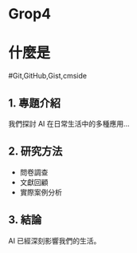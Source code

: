 # Grop4
# 什麼是
#Git,GitHub,Gist,cmside

## 1. 專題介紹
我們探討 AI 在日常生活中的多種應用...

## 2. 研究方法
- 問卷調查
- 文獻回顧
- 實際案例分析

## 3. 結論
AI 已經深刻影響我們的生活。
